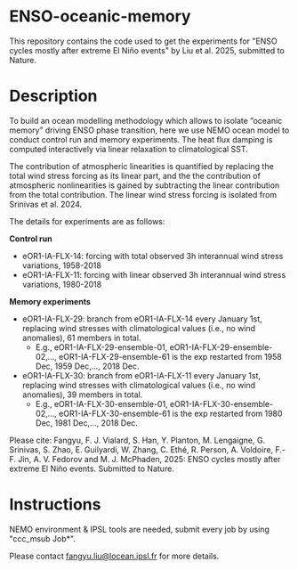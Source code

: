 # ENSO-oceanic-memory
This repository contains the code used to get the experiments for "ENSO cycles mostly after extreme El Niño events" by Liu et al. 2025, submitted to Nature.

# Description
To build an ocean modelling methodology which allows to isolate ”oceanic memory” driving ENSO phase transition, here we use NEMO ocean model to conduct control run and memory experiments. The heat flux damping is computed interactively via linear relaxation to climatological SST. 

The contribution of atmospheric linearities is quantified by replacing the total wind stress forcing as its linear part, and the the contribution of atmospheric nonlinearities is gained by subtracting the linear contribution from the total contribution. The linear wind stress forcing is isolated from Srinivas et al. 2024. 

The details for experiments are as follows:

**Control run**
* eOR1-IA-FLX-14: forcing with total observed 3h interannual wind stress variations, 1958-2018
* eOR1-IA-FLX-11: forcing with linear observed 3h interannual wind stress variations, 1980-2018

**Memory experiments**
* eOR1-IA-FLX-29: branch from eOR1-IA-FLX-14 every January 1st, replacing wind stresses with climatological values (i.e., no wind anomalies), 61 members in total.
  * E.g., eOR1-IA-FLX-29-ensemble-01, eOR1-IA-FLX-29-ensemble-02,..., eOR1-IA-FLX-29-ensemble-61 is the exp restarted from 1958 Dec, 1959 Dec,..., 2018 Dec.
* eOR1-IA-FLX-30: branch from eOR1-IA-FLX-11 every January 1st, replacing wind stresses with climatological values (i.e., no wind anomalies), 39 members in total.
  * E.g., eOR1-IA-FLX-30-ensemble-01, eOR1-IA-FLX-30-ensemble-02,..., eOR1-IA-FLX-30-ensemble-61 is the exp restarted from 1980 Dec, 1981 Dec,..., 2018 Dec.

Please cite: Fangyu, F. J. Vialard, S. Han, Y. Planton, M. Lengaigne, G. Srinivas, S. Zhao, E. Guilyardi, W. Zhang, C. Ethé, R. Person, A. Voldoire, F.-F. Jin, A. V. Fedorov and M. J. McPhaden, 2025: ENSO cycles mostly after extreme El Niño events. Submitted to Nature.

# Instructions
NEMO environment & IPSL tools are needed, submit every job by using "ccc_msub Job*". 

Please contact fangyu.liu@locean.ipsl.fr for more details.
